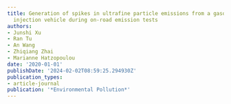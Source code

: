 ```yaml
---
title: Generation of spikes in ultrafine particle emissions from a gasoline direct
  injection vehicle during on-road emission tests
authors:
- Junshi Xu
- Ran Tu
- An Wang
- Zhiqiang Zhai
- Marianne Hatzopoulou
date: '2020-01-01'
publishDate: '2024-02-02T08:59:25.294930Z'
publication_types:
- article-journal
publication: '*Environmental Pollution*'
---
```

